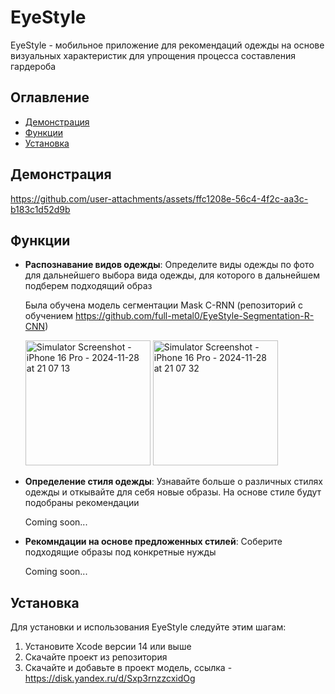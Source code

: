 # EyeStyle

EyeStyle - мобильное приложение для рекомендаций одежды на основе визуальных характеристик для упрощения процесса составления гардероба

## Оглавление

- [Демонстрация](#демонстрация)
- [Функции](#функции)
- [Установка](#установка)

## Демонстрация 


https://github.com/user-attachments/assets/ffc1208e-56c4-4f2c-aa3c-b183c1d52d9b


## Функции

- **Распознавание видов одежды**: Определите виды одежды по фото для дальнейшего выбора вида одежды, для которого в дальнейшем подберем подходящий образ
  
  Была обучена модель сегментации Mask C-RNN (репозиторий с обучением https://github.com/full-metal0/EyeStyle-Segmentation-R-CNN)

  <img src="https://github.com/user-attachments/assets/5c38e4f8-d936-4c0f-aadc-ba701f14ba08" alt="Simulator Screenshot - iPhone 16 Pro - 2024-11-28 at 21 07 13" width="200">

  <img src="https://github.com/user-attachments/assets/62ba8949-eac4-49b9-9845-687572640dee" alt="Simulator Screenshot - iPhone 16 Pro - 2024-11-28 at 21 07 32" width="200">

- **Определение стиля одежды**: Узнавайте больше о различных стилях одежды и откывайте для себя новые образы. На основе стиле будут подобраны рекомендации

  Coming soon...

- **Рекомндации на основе предложенных стилей**: Соберите подходящие образы под конкретные нужды

  Coming soon...


## Установка

Для установки и использования EyeStyle следуйте этим шагам:

1. Установите Xcode версии 14 или выше
2. Скачайте проект из репозитория
3. Скачайте и добавьте в проект модель, ссылка - https://disk.yandex.ru/d/Sxp3rnzzcxidOg

